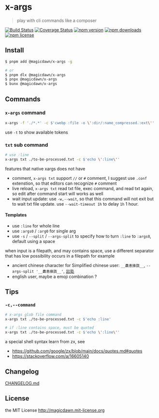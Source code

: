 # x-args

> play with cli commands like a composer

[![Build Status](https://img.shields.io/travis/magicdawn/x-args.svg?style=flat-square)](https://travis-ci.org/magicdawn/x-args)
[![Coverage Status](https://img.shields.io/codecov/c/github/magicdawn/x-args.svg?style=flat-square)](https://codecov.io/gh/magicdawn/x-args)
[![npm version](https://img.shields.io/npm/v/@magicdawn/x-args.svg?style=flat-square)](https://www.npmjs.com/package/@magicdawn/x-args)
[![npm downloads](https://img.shields.io/npm/dm/@magicdawn/x-args.svg?style=flat-square)](https://www.npmjs.com/package/@magicdawn/x-args)
[![npm license](https://img.shields.io/npm/l/@magicdawn/x-args.svg?style=flat-square)](http://magicdawn.mit-license.org)

## Install

```sh
$ pnpm add @magicdawn/x-args -g

# or
$ pnpm dlx @magicdawn/x-args
$ pnpx @magicdawn/x-args
$ bunx @magicdawn/x-args
```

## Commands

### `x-args` command

```sh
x-args -f './*.*' -c $'cwebp :file -o \':dir/:name_compressed.:ext\''
```

use `-t` to show available tokens

### `txt` sub command

```sh
# use :line
x-args txt ./to-be-processed.txt -c $'echo \':line\''
```

features that native xargs does not have

- comment, `x-args txt` support `//` or `#` comment, I suggest use `.conf` extenstion, so that editors can recognize `#` comment
- live reload, `x-args txt` read txt file, exec command, and read txt again, so edit after command start will works as well
- wait input update: use `-w,--wait`, so that this command will not exit but to wait txt file update. use `--wait-timeout 1h` to delay `1h` 1 hour.

#### Templates

- use `:line` for whole line
- use `:args0` / `:arg0` for single arg
- use `-s` / `--split` / `--args-split` to specify how to turn `:line` to `:args0`, default using a space

when input is a filepath, and may contains space, use a different separator that has low possibility occurs in a filepath
for example

- ancient chinese character for Simplified chinese user: `__纛恚掾旒__`, `--args-split '__纛恚掾旒__'`, [出处](https://mp.weixin.qq.com/s?__biz=MjM5ODI2MTQxOQ==&mid=2653658340&idx=1&sn=32eb7031cdb585eb216ba1490f0629cd&chksm=bd125b208a65d2368daa60d158e9fc12b2997b2324a1d3938727aef3f5f4cecdd7529ea8c6b0&scene=27)
- english user, maybe a emoji combination ?

## Tips

### `-c,--command`

```bash
# x-args glob file command
x-args txt ./to-be-processed.txt -c $'echo :line'

# if :line contains space, must be quoted
x-args txt ./to-be-processed.txt -c $'echo \':line\''
```

a special shell syntax learn from zx, see

- https://github.com/google/zx/blob/main/docs/quotes.md#quotes
- https://stackoverflow.com/a/16605140

## Changelog

[CHANGELOG.md](CHANGELOG.md)

## License

the MIT License http://magicdawn.mit-license.org
